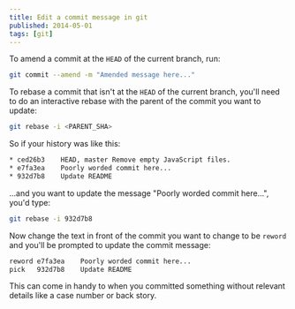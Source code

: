 ```yaml
---
title: Edit a commit message in git
published: 2014-05-01
tags: [git]
---
```


To amend a commit at the `HEAD` of the current branch, run:

```bash
git commit --amend -m "Amended message here..."
```

To rebase a commit that isn't at the `HEAD` of the current branch, you'll need to do an interactive rebase with the parent of the commit you want to update:

```bash
git rebase -i <PARENT_SHA>
```

So if your history was like this:

```txt
* ced26b3    HEAD, master Remove empty JavaScript files.
* e7fa3ea    Poorly worded commit here...
* 932d7b8    Update README
```

...and you want to update the message "Poorly worded commit here...", you'd type:

```bash
git rebase -i 932d7b8
```

Now change the text in front of the commit you want to change to be `reword` and you'll be prompted to update the commit message:

```txt
reword e7fa3ea    Poorly worded commit here...
pick   932d7b8    Update README
```

This can come in handy to when you committed something without relevant details like a case number or back story.
